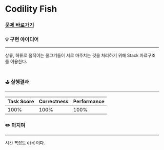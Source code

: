 # Codility Fish
### [문제 바로가기](https://app.codility.com/programmers/lessons/7-stacks_and_queues/fish/)

### 💡 구현 아이디어
---
상류, 하류로 움직이는 물고기들이 서로 마주치는 것을 처리하기 위해 Stack 자료구조를 이용한다.
<br/><br/>


### ⛳️ 실행결과
---
| Task Score | Correctness | Performance |
| ------ | ------ | ------ | 
|  100% | 100% | 100% | <br/><br/>


### ✏️ 마치며
---
시간 복잡도 `O(N)`이다.

